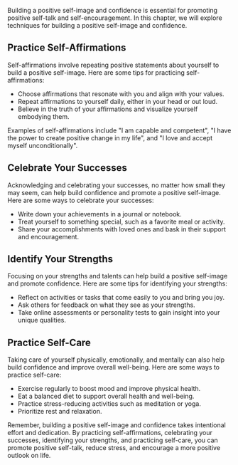 
Building a positive self-image and confidence is essential for promoting positive self-talk and self-encouragement. In this chapter, we will explore techniques for building a positive self-image and confidence.

Practice Self-Affirmations
--------------------------

Self-affirmations involve repeating positive statements about yourself to build a positive self-image. Here are some tips for practicing self-affirmations:

* Choose affirmations that resonate with you and align with your values.
* Repeat affirmations to yourself daily, either in your head or out loud.
* Believe in the truth of your affirmations and visualize yourself embodying them.

Examples of self-affirmations include "I am capable and competent", "I have the power to create positive change in my life", and "I love and accept myself unconditionally".

Celebrate Your Successes
------------------------

Acknowledging and celebrating your successes, no matter how small they may seem, can help build confidence and promote a positive self-image. Here are some ways to celebrate your successes:

* Write down your achievements in a journal or notebook.
* Treat yourself to something special, such as a favorite meal or activity.
* Share your accomplishments with loved ones and bask in their support and encouragement.

Identify Your Strengths
-----------------------

Focusing on your strengths and talents can help build a positive self-image and promote confidence. Here are some tips for identifying your strengths:

* Reflect on activities or tasks that come easily to you and bring you joy.
* Ask others for feedback on what they see as your strengths.
* Take online assessments or personality tests to gain insight into your unique qualities.

Practice Self-Care
------------------

Taking care of yourself physically, emotionally, and mentally can also help build confidence and improve overall well-being. Here are some ways to practice self-care:

* Exercise regularly to boost mood and improve physical health.
* Eat a balanced diet to support overall health and well-being.
* Practice stress-reducing activities such as meditation or yoga.
* Prioritize rest and relaxation.

Remember, building a positive self-image and confidence takes intentional effort and dedication. By practicing self-affirmations, celebrating your successes, identifying your strengths, and practicing self-care, you can promote positive self-talk, reduce stress, and encourage a more positive outlook on life.
